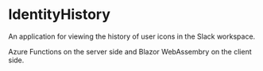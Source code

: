 # IdentityHistory

An application for viewing the history of user icons in the Slack workspace.

Azure Functions on the server side and Blazor WebAssembry on the client side.
